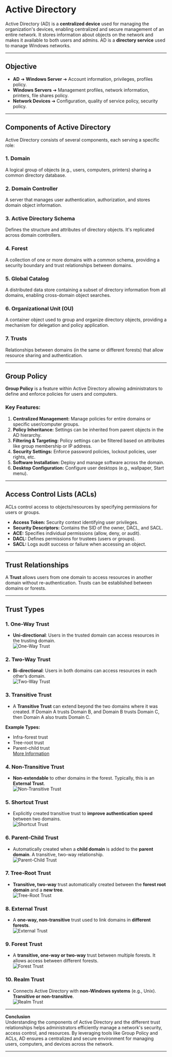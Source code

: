 # Active Directory

Active Directory (AD) is a **centralized device** used for managing the organization's devices, enabling centralized and secure management of an entire network. It stores information about objects on the network and makes it available to both users and admins. AD is a **directory service** used to manage Windows networks.

---

## Objective

- **AD** ➔ **Windows Server** ➔ Account information, privileges, profiles policy.
- **Windows Servers** ➔ Management profiles, network information, printers, file shares policy.
- **Network Devices** ➔ Configuration, quality of service policy, security policy.

---

## Components of Active Directory

Active Directory consists of several components, each serving a specific role:

### 1. **Domain**
A logical group of objects (e.g., users, computers, printers) sharing a common directory database.

### 2. **Domain Controller**
A server that manages user authentication, authorization, and stores domain object information.

### 3. **Active Directory Schema**
Defines the structure and attributes of directory objects. It's replicated across domain controllers.

### 4. **Forest**
A collection of one or more domains with a common schema, providing a security boundary and trust relationships between domains.

### 5. **Global Catalog**
A distributed data store containing a subset of directory information from all domains, enabling cross-domain object searches.

### 6. **Organizational Unit (OU)**
A container object used to group and organize directory objects, providing a mechanism for delegation and policy application.

### 7. **Trusts**
Relationships between domains (in the same or different forests) that allow resource sharing and authentication.

---

## Group Policy

**Group Policy** is a feature within Active Directory allowing administrators to define and enforce policies for users and computers.

### Key Features:
1. **Centralized Management:** Manage policies for entire domains or specific user/computer groups.
2. **Policy Inheritance:** Settings can be inherited from parent objects in the AD hierarchy.
3. **Filtering & Targeting:** Policy settings can be filtered based on attributes like group membership or IP address.
4. **Security Settings:** Enforce password policies, lockout policies, user rights, etc.
5. **Software Installation:** Deploy and manage software across the domain.
6. **Desktop Configuration:** Configure user desktops (e.g., wallpaper, Start menu).

---

## Access Control Lists (ACLs)

ACLs control access to objects/resources by specifying permissions for users or groups.

- **Access Token:** Security context identifying user privileges.
- **Security Descriptors:** Contains the SID of the owner, DACL, and SACL.
- **ACE:** Specifies individual permissions (allow, deny, or audit).
- **DACL:** Defines permissions for trustees (users or groups).
- **SACL:** Logs audit success or failure when accessing an object.

---

## Trust Relationships

A **Trust** allows users from one domain to access resources in another domain without re-authentication. Trusts can be established between domains or forests.

---

## Trust Types

### 1. **One-Way Trust** 
- **Uni-directional**: Users in the trusted domain can access resources in the trusting domain.  
![One-Way Trust](https://github.com/user-attachments/assets/b4f86e38-b92a-4f90-80c3-10a8b826d283)

### 2. **Two-Way Trust**
- **Bi-directional**: Users in both domains can access resources in each other’s domain.  
![Two-Way Trust](https://github.com/user-attachments/assets/39be0def-7bbc-4fd7-a119-8c8add283d96)

### 3. **Transitive Trust**
- A **Transitive Trust** can extend beyond the two domains where it was created. If Domain A trusts Domain B, and Domain B trusts Domain C, then Domain A also trusts Domain C.

**Example Types:**
- Infra-forest trust
- Tree-root trust
- Parent-child trust  
[More Information](https://blogs.msmvps.com/acefekay/2016/11/02/active-directory-trusts/)

### 4. **Non-Transitive Trust**
- **Non-extendable** to other domains in the forest. Typically, this is an **External Trust**.  
![Non-Transitive Trust](https://github.com/user-attachments/assets/1aefa6f2-ba6c-46f6-8bad-3469536d8b4c)

### 5. **Shortcut Trust**
- Explicitly created transitive trust to **improve authentication speed** between two domains.  
![Shortcut Trust](https://github.com/user-attachments/assets/5f5b052b-9597-4a8d-ab5a-5950a7c6cc28)

### 6. **Parent-Child Trust**
- Automatically created when a **child domain** is added to the **parent domain**. A transitive, two-way relationship.  
![Parent-Child Trust](https://github.com/user-attachments/assets/a470bf58-09b7-4ba0-800f-a0ddd658f382)

### 7. **Tree-Root Trust**
- **Transitive, two-way** trust automatically created between the **forest root domain** and a **new tree**.  
![Tree-Root Trust](https://github.com/user-attachments/assets/5e3565ba-1555-4325-9598-8e9dfdb81775)

### 8. **External Trust**
- A **one-way, non-transitive** trust used to link domains in **different forests**.  
![External Trust](https://github.com/user-attachments/assets/406751e9-cd1f-4359-8d18-b2cfb6dd201c)

### 9. **Forest Trust**
- A **transitive, one-way or two-way** trust between multiple forests. It allows access between different forests.  
![Forest Trust](https://github.com/user-attachments/assets/67f1741b-d9f9-46ca-b14a-3bf95311fd84)

### 10. **Realm Trust**
- Connects Active Directory with **non-Windows systems** (e.g., Unix). **Transitive or non-transitive**.  
![Realm Trust](https://github.com/user-attachments/assets/962a83fc-a698-4264-8070-23ef9add8398)

---

**Conclusion**  
Understanding the components of Active Directory and the different trust relationships helps administrators efficiently manage a network's security, access control, and resources. By leveraging tools like Group Policy and ACLs, AD ensures a centralized and secure environment for managing users, computers, and devices across the network.

---

